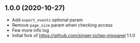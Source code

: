 1.0.0 (2020-10-27)
-------------------

- Add `export_events` optional param
- Remove `page_size` param when checking access
- Few more info log
- Initial fork of https://github.com/singer-io/tap-mixpanel 1.1.0

